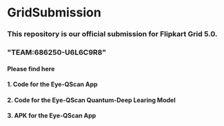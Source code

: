 <h1>GridSubmission</h1>

<h3>This repository is our official submission for Flipkart Grid 5.0.</h3>
<h3>"TEAM:686250-U6L6C9R8"</h3>

<h4>Please find here</h4>
<h4>1. Code for the Eye-QScan App</h4>
<h4>2. Code for the Eye-QScan Quantum-Deep Learing Model</h4>
<h4>3. APK for the Eye-QScan App</h4>

